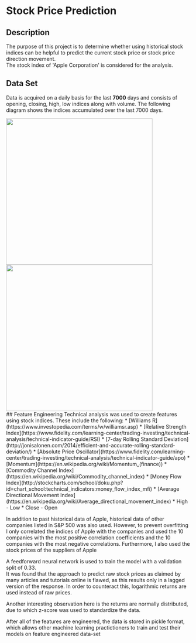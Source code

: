 # Stock Price Prediction

## Description
The purpose of this project is to determine whether using historical stock indices can be helpful to predict the current stock price or stock price direction movement. <br>
The stock index of 'Apple Corporation' is considered for the analysis. <br>

## Data Set
Data is acquired on a daily basis for the last **7000** days and consists of opening, closing, high, low indices along with volume. The following diagram shows the indices accumulated over the last 7000 days. <br>

<div>     
         <img src="https://github.com/aa18514/machine_learning/blob/master/stock_price_prediction/images/opening_index.png", width="400" height="400" />     
         <img src="https://github.com/aa18514/machine_learning/blob/master/stock_price_prediction/images/closing_index.png", width="400" height="400" /> 
</div>
## Feature Engineering
Technical analysis was used to create features using stock indices. These include the following:
* [Williams R](https://www.investopedia.com/terms/w/williamsr.asp)
* [Relative Strength Index](https://www.fidelity.com/learning-center/trading-investing/technical-analysis/technical-indicator-guide/RSI)
* [7-day Rolling Standard Deviation](http://jonisalonen.com/2014/efficient-and-accurate-rolling-standard-deviation/)
* [Absolute Price Oscillator](https://www.fidelity.com/learning-center/trading-investing/technical-analysis/technical-indicator-guide/apo)
* [Momentum](https://en.wikipedia.org/wiki/Momentum_(finance))
* [Commodity Channel Index](https://en.wikipedia.org/wiki/Commodity_channel_index)
* [Money Flow Index](http://stockcharts.com/school/doku.php?id=chart_school:technical_indicators:money_flow_index_mfi)
* [Average Directional Movement Index](https://en.wikipedia.org/wiki/Average_directional_movement_index)
* High - Low
* Close - Open

In addition to past historical data of Apple, historical data of other companies listed in S&P 500 was also used. However, to prevent overfitting I only correlated the indices of Apple with the companies and used the 10 companies with the most positive correlation coefficients and the 10 companies with the most negative correlations. Furthermore, I also used the stock prices of the suppliers of Apple <br>

A feedforward neural network is used to train the model with a validation split of 0.33. <br> It was found that the approach to predict raw stock prices as claimed by many articles and tutorials online is flawed, as this results only in a lagged version of the response. In order to counteract this, logarithmic returns are used instead of raw prices. <br>

Another interesting observation here is the returns are normally distributed, due to which z-score was used to standardize the data. <br>

After all of the features are engineered, the data is stored in pickle format, which allows other machine learning practictioners to train and test their models on feature engineered data-set <br>
